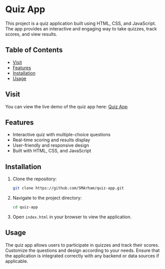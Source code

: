 

# Quiz App

This project is a quiz application built using HTML, CSS, and JavaScript. The app provides an interactive and engaging way to take quizzes, track scores, and view results.

## Table of Contents

- [Visit](#visit)
- [Features](#features)
- [Installation](#installation)
- [Usage](#usage)

## Visit

You can view the live demo of the quiz app here: [Quiz App](https://quiz-app-kappa-lilac.vercel.app/)

## Features

- Interactive quiz with multiple-choice questions
- Real-time scoring and results display
- User-friendly and responsive design
- Built with HTML, CSS, and JavaScript

## Installation

1. Clone the repository:

   ```bash
   git clone https://github.com/SMArham/quiz-app.git
   ```

2. Navigate to the project directory:

   ```bash
   cd quiz-app
   ```

3. Open `index.html` in your browser to view the application.

## Usage

The quiz app allows users to participate in quizzes and track their scores. Customize the questions and design according to your needs. Ensure that the application is integrated correctly with any backend or data sources if applicable.

